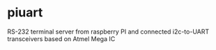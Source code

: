 # piuart
RS-232 terminal server from raspberry PI and connected i2c-to-UART transceivers based on Atmel Mega IC
